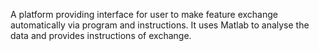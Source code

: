 A platform providing interface for user to make feature exchange automatically via program and instructions. It uses Matlab to analyse the data and provides instructions of exchange.